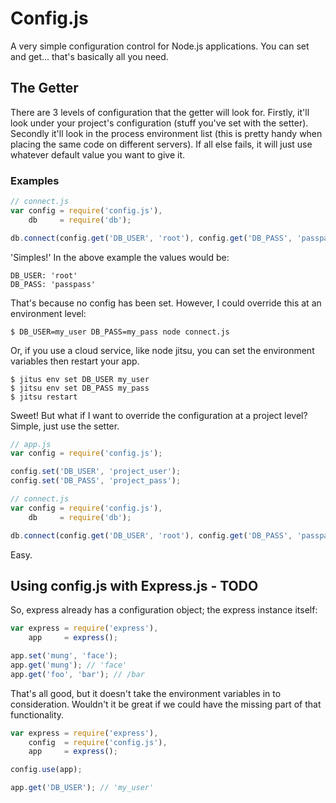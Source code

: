 Config.js
=========

A very simple configuration control for Node.js applications. You can set and get... that's basically all you need.

The Getter
----------

There are 3 levels of configuration that the getter will look for. Firstly, it'll look under your project's configuration (stuff you've set with the setter). Secondly it'll look in the process environment list (this is pretty handy when placing the same code on different servers). If all else fails, it will just use whatever default value you want to give it.

### Examples

```js
// connect.js
var config = require('config.js'),
    db     = require('db');

db.connect(config.get('DB_USER', 'root'), config.get('DB_PASS', 'passpass'));
```

'Simples!' In the above example the values would be:

```
DB_USER: 'root'
DB_PASS: 'passpass'
```

That's because no config has been set. However, I could override this at an environment level:

```shell
$ DB_USER=my_user DB_PASS=my_pass node connect.js
```

Or, if you use a cloud service, like node jitsu, you can set the environment variables then restart your app.

```shell
$ jitus env set DB_USER my_user
$ jitsu env set DB_PASS my_pass
$ jitsu restart
```

Sweet! But what if I want to override the configuration at a project level? Simple, just use the setter.

```js
// app.js
var config = require('config.js');

config.set('DB_USER', 'project_user');
config.set('DB_PASS', 'project_pass');
```

```js
// connect.js
var config = require('config.js'),
    db     = require('db');

db.connect(config.get('DB_USER', 'root'), config.get('DB_PASS', 'passpass'));
```

Easy.

Using config.js with Express.js - TODO
-------------------------------

So, express already has a configuration object; the express instance itself:

```js
var express = require('express'),
    app     = express();

app.set('mung', 'face');
app.get('mung'); // 'face'
app.get('foo', 'bar'); // /bar
```

That's all good, but it doesn't take the environment variables in to consideration. Wouldn't it be great if we could have the missing part of that functionality.

```js
var express = require('express'),
    config  = require('config.js'),
    app     = express();

config.use(app);

app.get('DB_USER'); // 'my_user'
```


